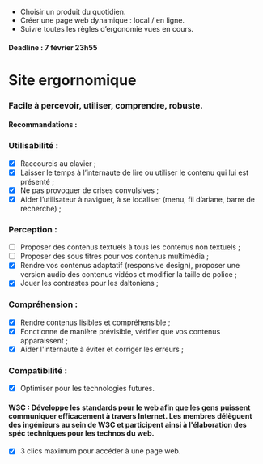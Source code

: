 - Choisir un produit du quotidien.
- Créer une page web dynamique : local / en ligne.
- Suivre toutes les règles d’ergonomie vues en cours.
#### Deadline : 7 février 23h55

# Site ergornomique

### Facile à percevoir, utiliser, comprendre, robuste.
#### Recommandations :

### Utilisabilité :
* [X] Raccourcis au clavier ;
* [X] Laisser le temps à l’internaute de lire ou utiliser le contenu qui lui est présenté ;
* [X] Ne pas provoquer de crises convulsives ;
* [X] Aider l’utilisateur à naviguer, à se localiser (menu, fil d’ariane, barre de recherche) ;

### Perception :
* [ ] Proposer des contenus textuels à tous les contenus non textuels ;
* [ ] Proposer des sous titres pour vos contenus multimédia ;
* [X] Rendre vos contenus adaptatif (responsive design), proposer une version audio des contenus vidéos et modifier la taille de police ;
* [X] Jouer les contrastes pour les daltoniens ;
			
### Compréhension :
* [X] Rendre contenus lisibles et compréhensible ;
* [X] Fonctionne de manière prévisible, vérifier que vos contenus apparaissent ;
* [X] Aider l'internaute à éviter et corriger les erreurs ;

### Compatibilité :
* [X] Optimiser pour les technologies futures.

#### W3C : Développe les standards pour le web afin que les gens puissent communiquer efficacement à travers Internet. Les membres délèguent des ingénieurs au sein de W3C et participent ainsi à l'élaboration des spéc techniques pour les technos du web.

* [X] 3 clics maximum pour accéder à une page web.
